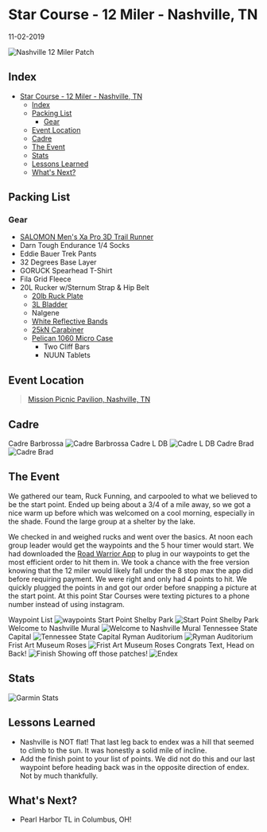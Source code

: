 # Star Course - 12 Miler - Nashville, TN
11-02-2019

![Nashville 12 Miler Patch](SC_facebook_banner_NASHVILLE-12_18.jpg "Nashville 12 Miler Patch")
## Index
- [Star Course - 12 Miler - Nashville, TN](#star-course---12-miler---nashville-tn)
  - [Index](#index)
  - [Packing List](#packing-list)
    - [Gear](#gear)
  - [Event Location](#event-location)
  - [Cadre](#cadre)
  - [The Event](#the-event)
  - [Stats](#stats)
  - [Lessons Learned](#lessons-learned)
  - [What's Next?](#whats-next)

## Packing List
### Gear
* [SALOMON Men's Xa Pro 3D Trail Runner](https://www.amazon.com/Salomon-Trail-Running-Shoes-black/dp/B01HD6SXWA/ref=pd_rhf_ee_s_rp_c_0_8?_encoding=UTF8&pd_rd_i=B01HD6SXWA&pd_rd_r=0b5cf26b-aea4-4b56-88ec-053ae5091a77&pd_rd_w=tnevL&pd_rd_wg=vvIJG&pf_rd_p=e7de3e41-8621-46b5-8090-e75951bb9b3e&pf_rd_r=BVGQXQYTCJVR1FEYFR5H&psc=1&refRID=BVGQXQYTCJVR1FEYFR5H)
* Darn Tough Endurance 1/4 Socks
* Eddie Bauer Trek Pants
* 32 Degrees Base Layer
* GORUCK Spearhead T-Shirt
* Fila Grid Fleece
* 20L Rucker w/Sternum Strap & Hip Belt
  * [20lb Ruck Plate](https://www.goruck.com/ruck-plates-for-rucker/)
  * [3L Bladder](https://www.amazon.com/gp/product/B016SSZD3G/ref=ppx_yo_dt_b_search_asin_title?ie=UTF8&psc=1)
  * Nalgene 
  * [White Reflective Bands](https://www.amazon.com/gp/product/B000KGATL4/ref=ppx_yo_dt_b_search_asin_title?ie=UTF8&psc=1)
  * [25kN Carabiner](https://www.amazon.com/gp/product/B073XS2KLJ/ref=ppx_yo_dt_b_search_asin_title?ie=UTF8&psc=1)
  * [Pelican 1060 Micro Case](https://www.amazon.com/gp/product/B0029Q7A1K/ref=ppx_yo_dt_b_asin_title_o00_s00?ie=UTF8&psc=1)
    * Two Cliff Bars
    * NUUN Tablets
  
## Event Location
>[Mission Picnic Pavilion, Nashville, TN](https://goo.gl/maps/2W3UzQv2iugg15oA7)

## Cadre
Cadre Barbrossa
![Cadre Barbrossa](../../images/cadre/cadreBarbrossa.jpg)
Cadre L DB
![Cadre L DB](../../images/cadre/cadreLDB.jpg)
Cadre Brad
![Cadre Brad](../../images/cadre/cadreBrad.jpg)
## The Event

We gathered our team, Ruck Funning, and carpooled to what we believed to be the start point. Ended up being about a 3/4 of a mile away, so we got a nice warm up before which was welcomed on a cool morning, especially in the shade. Found the large group at a shelter by the lake. 

We checked in and weighed rucks and went over the basics. At noon each group leader would get the waypoints and the 5 hour timer would start. We had downloaded the [Road Warrior App](https://www.roadwarrior.app/) to plug in our waypoints to get the most efficient order to hit them in. We took a chance with the free version knowing that the 12 miler would likely fall under the 8 stop max the app did before requiring payment. We were right and only had 4 points to hit. We quickly plugged the points in and got our order before snapping a picture at the start point. At this point Star Courses were texting pictures to a phone number instead of using instagram.

Waypoint List
![waypoints](IMG_20191102_120249.jpg)
Start Point Shelby Park
![Start Point Shelby Park](IMG_20191102_120037.jpg)
Welcome to Nashville Mural
![Welcome to Nashville Mural](IMG_20191102_130325.jpg)
Tennessee State Capital
![Tennessee State Capital](IMG_20191102_143713.jpg)
Ryman Auditorium
![Ryman Auditorium](IMG_20191102_145313.jpg)
Frist Art Museum Roses
![Frist Art Museum Roses](IMG_20191102_151439.jpg)
Congrats Text, Head on Back!
![Finish](123_1.jpg)
Showing off those patches!
![Endex](IMG_20191102_162455_1.jpg)

## Stats
![Garmin Stats](nashville12MilerStats.jpg)

## Lessons Learned
* Nashville is NOT flat! That last leg back to endex was a hill that seemed to climb to the sun. It was honestly a solid mile of incline.
* Add the finish point to your list of points. We did not do this and our last waypoint before heading back was in the opposite direction of endex. Not by much thankfully.
  
## What's Next?
* Pearl Harbor TL in Columbus, OH!